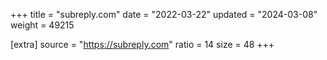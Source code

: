 +++
title = "subreply.com"
date = "2022-03-22"
updated = "2024-03-08"
weight = 49215

[extra]
source = "https://subreply.com"
ratio = 14
size = 48
+++
